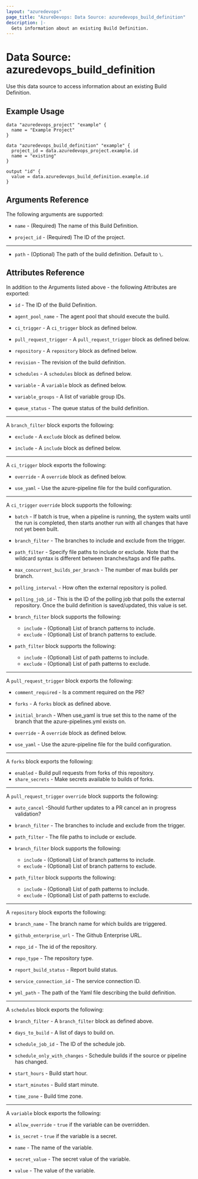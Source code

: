 ```yaml
---
layout: "azuredevops"
page_title: "AzureDevops: Data Source: azuredevops_build_definition"
description: |-
  Gets information about an existing Build Definition.
---
```


# Data Source: azuredevops_build_definition

Use this data source to access information about an existing Build Definition.

## Example Usage

```hcl
data "azuredevops_project" "example" {
  name = "Example Project"
}

data "azuredevops_build_definition" "example" {
  project_id = data.azuredevops_project.example.id
  name = "existing"
}

output "id" {
  value = data.azuredevops_build_definition.example.id
}
```

## Arguments Reference

The following arguments are supported:

* `name` - (Required) The name of this Build Definition.

* `project_id` - (Required) The ID of the project.

---

* `path` - (Optional) The path of the build definition. Default to `\`.

## Attributes Reference

In addition to the Arguments listed above - the following Attributes are exported:

* `id` - The ID of the Build Definition.

* `agent_pool_name` - The agent pool that should execute the build.

* `ci_trigger` - A `ci_trigger` block as defined below.

* `pull_request_trigger` - A `pull_request_trigger` block as defined below.

* `repository` - A `repository` block as defined below.

* `revision` - The revision of the build definition.

* `schedules` - A `schedules` block as defined below.

* `variable` - A `variable` block as defined below.

* `variable_groups` - A list of variable group IDs.

* `queue_status` - The queue status of the build definition.

---

A `branch_filter` block exports the following:

* `exclude` - A `exclude` block as defined below.

* `include` - A `include` block as defined below.

---

A `ci_trigger` block exports the following:

* `override` - A `override` block as defined below.

* `use_yaml` - Use the azure-pipeline file for the build configuration.

---

A `ci_trigger` `override` block supports the following:

* `batch` - If batch is true, when a pipeline is running, the system waits until the run is completed, then starts another run with all changes that have not yet been built.
* `branch_filter` - The branches to include and exclude from the trigger.
* `path_filter` - Specify file paths to include or exclude. Note that the wildcard syntax is different between branches/tags and file paths.
* `max_concurrent_builds_per_branch` - The number of max builds per branch.
* `polling_interval` - How often the external repository is polled.
* `polling_job_id` - This is the ID of the polling job that polls the external repository. Once the build definition is saved/updated, this value is set.

* `branch_filter` block supports the following:

  * `include` - (Optional) List of branch patterns to include.
  * `exclude` - (Optional) List of branch patterns to exclude.

* `path_filter` block supports the following:

  * `include` - (Optional) List of path patterns to include.
  * `exclude` - (Optional) List of path patterns to exclude.

---

A `pull_request_trigger` block exports the following:

* `comment_required` - Is a comment required on the PR?

* `forks` - A `forks` block as defined above.

* `initial_branch` - When use_yaml is true set this to the name of the branch that the azure-pipelines.yml exists on.

* `override` - A `override` block as defined below.

* `use_yaml` - Use the azure-pipeline file for the build configuration.

---

A `forks` block exports the following:

* `enabled` - Build pull requests from forks of this repository.
* `share_secrets` - Make secrets available to builds of forks.

---

A `pull_request_trigger` `override` block supports the following:

* `auto_cancel` -Should further updates to a PR cancel an in progress validation?
* `branch_filter` - The branches to include and exclude from the trigger.
* `path_filter` - The file paths to include or exclude.

* `branch_filter` block supports the following:

  * `include` - (Optional) List of branch patterns to include.
  * `exclude` - (Optional) List of branch patterns to exclude.

* `path_filter` block supports the following:

  * `include` - (Optional) List of path patterns to include.
  * `exclude` - (Optional) List of path patterns to exclude.

---

A `repository` block exports the following:

* `branch_name` - The branch name for which builds are triggered.

* `github_enterprise_url` - The Github Enterprise URL.

* `repo_id` - The id of the repository.

* `repo_type` - The repository type.

* `report_build_status` - Report build status.

* `service_connection_id` - The service connection ID.

* `yml_path` - The path of the Yaml file describing the build definition.

---

A `schedules` block exports the following:

* `branch_filter` - A `branch_filter` block as defined above.

* `days_to_build` - A list of days to build on.

* `schedule_job_id` - The ID of the schedule job.

* `schedule_only_with_changes` - Schedule builds if the source or pipeline has changed.

* `start_hours` - Build start hour.

* `start_minutes` - Build start minute.

* `time_zone` - Build time zone.

---

A `variable` block exports the following:

* `allow_override` - `true` if the variable can be overridden.

* `is_secret` - `true` if the variable is a secret.

* `name` - The name of the variable.

* `secret_value` - The secret value of the variable.

* `value` - The value of the variable.

